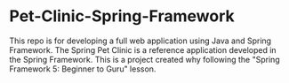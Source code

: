 # Pet-Clinic-Spring-Framework

This repo is for developing a full web application using Java and Spring Framework. The Spring Pet Clinic is a reference application developed in the Spring Framework. This is a project created why following the "Spring Framework 5: Beginner to Guru" lesson.
